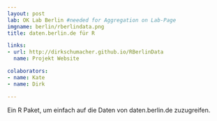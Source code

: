 ```yaml
---
layout: post
lab: OK Lab Berlin #needed for Aggregation on Lab-Page
imgname: berlin/rberlindata.png
title: daten.berlin.de für R

links:
- url: http://dirkschumacher.github.io/RBerlinData
  name: Projekt Website

colaborators:
- name: Kate
- name: Dirk

---
```


Ein R Paket, um einfach auf die Daten von daten.berlin.de
zuzugreifen.